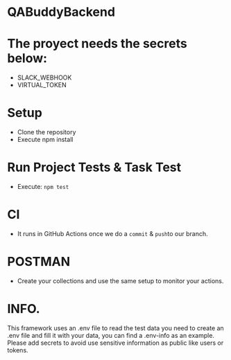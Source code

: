 # QABuddyBackend

# The proyect needs the secrets below:
- SLACK_WEBHOOK
- VIRTUAL_TOKEN

# Setup
- Clone the repository
- Execute npm install

# Run Project Tests & Task Test
- Execute: ``` npm test ```

# CI

- It runs in GitHub Actions once we do a ```commit``` & ```push```to our branch.

# POSTMAN
- Create your collections and use the same setup to monitor your actions.

# INFO.

This framework uses an .env file to read the test data you need to create an .env file and fill it with your data, you can find a .env-info as an example. Please add secrets to avoid use sensitive information as public like users or tokens.

